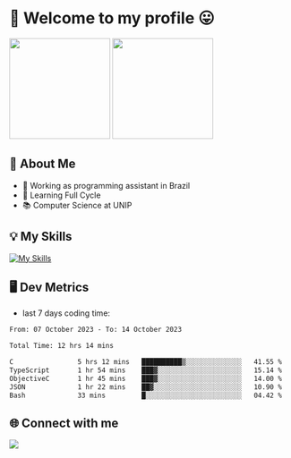 # 🎉 Welcome to my profile 😛

<div>
  <img height="180em" src="https://github-readme-stats.vercel.app/api?username=VinicciusSantos&show_icons=true&icon_color=fff&include_all_commits=true&count_private=true&bg_color=30,000,000&title_color=fff&text_color=fff"/>
  <img height="180em" src="https://github-readme-stats.vercel.app/api/top-langs/?username=VinicciusSantos&langs_count=8&layout=compact&include_all_commits=true&count_private=true&bg_color=30,000,000&title_color=fff&text_color=fff"/>
</div>

## 📖 About Me
- 🔭 Working as programming assistant in Brazil
- 🌱 Learning Full Cycle
- 📚 Computer Science at UNIP

## 💡 My Skills

[![My Skills](https://skills.thijs.gg/icons?i=angular,react,jest,html,css,sass,bootstrap,ts,js,nodejs,express,git,c,py,postgres,mysql,docker)](https://github.com/VinicciusSantos)

## 🖥️ Dev Metrics

- last 7 days coding time:

<!--START_SECTION:waka-->

```txt
From: 07 October 2023 - To: 14 October 2023

Total Time: 12 hrs 14 mins

C                5 hrs 12 mins   ██████████▒░░░░░░░░░░░░░░   41.55 %
TypeScript       1 hr 54 mins    ███▓░░░░░░░░░░░░░░░░░░░░░   15.14 %
ObjectiveC       1 hr 45 mins    ███▓░░░░░░░░░░░░░░░░░░░░░   14.00 %
JSON             1 hr 22 mins    ██▓░░░░░░░░░░░░░░░░░░░░░░   10.90 %
Bash             33 mins         █░░░░░░░░░░░░░░░░░░░░░░░░   04.42 %
```

<!--END_SECTION:waka-->

## 🌐 Connect with me

<a href="https://www.linkedin.com/in/vinicius-guedes-b817aa223/"><img src="https://img.shields.io/badge/LinkedIn-0077B5?style=for-the-badge&logo=linkedin&logoColor=white"/></a>

